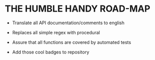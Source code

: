 # THE HUMBLE HANDY ROAD-MAP

* Translate all API documentation/comments to english

* Replaces all simple regex with procedural

* Assure that all functions are covered by automated tests

* Add those cool badges to repository